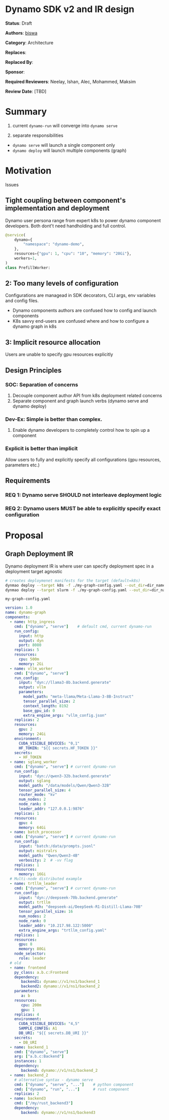# Dynamo SDK v2 and IR design

**Status**: Draft

**Authors**: [biswa](https://github.com/biswapanda)

**Category**: Architecture

**Replaces**: 

**Replaced By**: 

**Sponsor**: 

**Required Reviewers**: Neelay, Ishan, Alec, Mohammed, Maksim

**Review Date**: [TBD]

# Summary

1. current `dynamo-run` will converge into `dynamo serve`

2. separate responsibilities
- `dynamo serve` will launch a single component only
- `dynamo deploy` will launch multiple components (graph)


# Motivation

Issues
## Tight coupling between component's implementation and deployment
Dynamo user persona range from expert k8s to power dynamo component developers.
Both dont't need handholding and full control.

```python
@service(
    dynamo={
        "namespace": "dynamo-demo",
    },
    resources={"gpu": 1, "cpu": "10", "memory": "20Gi"},
    workers=1,
)
class PrefillWorker:
```

## 2: Too many levels of configuration 
Configurations are managead in SDK decorators, CLI args, env variables and config files. 
- Dynamo components authors are confused how to config and launch components
- K8s savvy end-users are confused where and how to configure a dynamo graph in k8s

## 3: Implicit resource allocation
Users are unable to specify gpu resources explicitly

## Design Principles

### SOC: Separation of concerns
1. Decouple component author API from k8s deployment related concerns
2. Separate component and graph launch verbs (dynamo serve and dynamo deploy)


### Dev-Ex: Simple is better than complex.
1. Enable dynamo developers to completely control how to spin up a component   

### Explicit is better than implicit
Allow users to fully and explicitly specify all configurations (gpu resources, parameters etc.)


## Requirements

### REQ 1: Dynamo serve SHOULD not interleave deployment logic
### REQ 2: Dynamo users MUST be able to explicitly specify exact configuration


# Proposal

## Graph Deployment IR

Dynamo deployment IR is where user can specify deployment spec in a deployment target agnostic 


```bash
# creates deploymenet manifests for the target (default=k8s) 
dynmao deploy --target k8s -f ./my-graph-config.yaml --out_dir=dir_name
dynmao deploy --target slurm -f ./my-graph-config.yaml --out_dir=dir_name
```

`my-graph-config.yaml`
```yaml
version: 1.0
name: dynamo-graph
components:
  - name: http_ingress
    cmd: ["dynamo", "serve"]    # default cmd, current dynamo-run
    run_config:
      input: http
      output: dyn
      port: 8080
    replicas: 5
    resources:
      cpu: 500m
      memory: 2Gi
  - name: vllm_worker
    cmd: ["dynamo", "serve"]
    run_config:
      input: "dyn://llama3-8b.backend.generate"
      output: vllm
      parameters:
        model_path: "meta-llama/Meta-Llama-3-8B-Instruct"
        tensor_parallel_size: 2
        context_length: 8192
        base_gpu_id: 0
        extra_engine_args: "vllm_config.json"
    replicas: 2
    resources:
      gpu: 2
      memory: 24Gi
    environment:
      CUDA_VISIBLE_DEVICES: "0,1"
      HF_TOKEN: "${{ secrets.HF_TOKEN }}"
    secrets:
      - HF_TOKEN 
  - name: sglang_worker
    cmd: ["dynamo", "serve"] # current dynamo-run
    run_config:
      input: "dyn://qwen3-32b.backend.generate" 
      output: sglang
      model_path: "/data/models/Qwen/Qwen3-32B"
      tensor_parallel_size: 4
      router_mode: "kv"
      num_nodes: 2
      node_rank: 0
      leader_addr: "127.0.0.1:9876"
    replicas: 1
    resources:
      gpu: 4
      memory: 64Gi
  - name: batch_processor
    cmd: ["dynamo", "serve"] # current dynamo-run
    run_config:
      input: "batch:/data/prompts.jsonl"
      output: mistralrs
      model_path: "Qwen/Qwen3-4B"
      verbosity: 2  # -vv flag
    replicas: 1
    resources:
      memory: 16Gi
  # Multi-node distributed example
  - name: trtllm_leader
    cmd: ["dynamo", "serve"] # current dynamo-run
    run_config:
      input: "dyn://deepseek-70b.backend.generate"
      output: trtllm
      model_path: "deepseek-ai/DeepSeek-R1-Distill-Llama-70B"
      tensor_parallel_size: 16
      num_nodes: 2
      node_rank: 0
      leader_addr: "10.217.98.122:5000"
      extra_engine_args: "trtllm_config.yaml"
    replicas: 1
    resources:
      gpu: 8
      memory: 80Gi
    node_selector:
      role: leader
  # old
  - name: frontend
    py_class: a.b.c:Frontend
    dependency:
       backend1: dynamo://v1/ns1/backend_1
       backend2: dynamo://v1/ns1/backend_2
    parameters:
       a: b 
    resources:
       cpu: 200m
       gpu: 1
    replicas: 4
    environment:
      CUDA_VISIBLE_DEVICES: "4,5"
      SAMPLE_CONFIG: A1
      DB_URI: "${{ secrets.DB_URI }}"
    secrets:
      - DB_URI
  - name: backend_1
    cmd: ["dynamo", "serve"]
    arg: ["a.b.c:Backend"]
    instances: 1
    dependency:
       backend: dynamo://v1/ns1/backend_2
  - name: backend_2
    # alternative syntax - dynamo serve
    cmd: ["dynamo", "serve", "..."]    # python component
    cmd: ["dynamo", "run", "..."]      # rust component
    replicas: 2
  - name: backend3
    cmd: ["/my/rust_backend3"]
    dependency:
       backend: dynamo://v1/ns1/backend3
```
